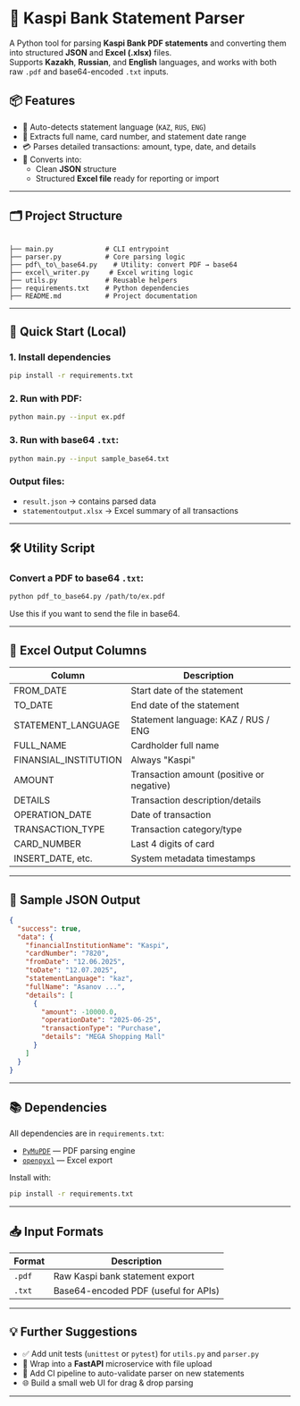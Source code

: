 # 🧾 Kaspi Bank Statement Parser

A Python tool for parsing **Kaspi Bank PDF statements** and converting them into structured **JSON** and **Excel (.xlsx)** files.  
Supports **Kazakh**, **Russian**, and **English** languages, and works with both raw `.pdf` and base64-encoded `.txt` inputs.


## 📦 Features

- 🧠 Auto-detects statement language (`KAZ`, `RUS`, `ENG`)
- 👤 Extracts full name, card number, and statement date range
- 💳 Parses detailed transactions: amount, type, date, and details
- 📄 Converts into:
  - Clean **JSON** structure
  - Structured **Excel file** ready for reporting or import

---

## 🗂 Project Structure

```

├── main.py             # CLI entrypoint
├── parser.py           # Core parsing logic
├── pdf\_to\_base64.py    # Utility: convert PDF → base64
├── excel\_writer.py     # Excel writing logic
├── utils.py            # Reusable helpers
├── requirements.txt    # Python dependencies
├── README.md           # Project documentation

````

---

## 🚀 Quick Start (Local)

### 1. Install dependencies

```bash
pip install -r requirements.txt
````

### 2. Run with PDF:

```bash
python main.py --input ex.pdf
```

### 3. Run with base64 `.txt`:

```bash
python main.py --input sample_base64.txt
```

### Output files:

* `result.json` → contains parsed data
* `statementoutput.xlsx` → Excel summary of all transactions

---

## 🛠 Utility Script

### Convert a PDF to base64 `.txt`:

```bash
python pdf_to_base64.py /path/to/ex.pdf
```

Use this if you want to send the file in base64.

---

## 📑 Excel Output Columns

| Column                 | Description                               |
| ---------------------- | ----------------------------------------- |
| FROM\_DATE             | Start date of the statement               |
| TO\_DATE               | End date of the statement                 |
| STATEMENT\_LANGUAGE    | Statement language: KAZ / RUS / ENG       |
| FULL\_NAME             | Cardholder full name                      |
| FINANSIAL\_INSTITUTION | Always "Kaspi"                            |
| AMOUNT                 | Transaction amount (positive or negative) |
| DETAILS                | Transaction description/details           |
| OPERATION\_DATE        | Date of transaction                       |
| TRANSACTION\_TYPE      | Transaction category/type                 |
| CARD\_NUMBER           | Last 4 digits of card                     |
| INSERT\_DATE, etc.     | System metadata timestamps                |

---

## 📄 Sample JSON Output

```json
{
  "success": true,
  "data": {
    "financialInstitutionName": "Kaspi",
    "cardNumber": "7820",
    "fromDate": "12.06.2025",
    "toDate": "12.07.2025",
    "statementLanguage": "kaz",
    "fullName": "Asanov ...",
    "details": [
      {
        "amount": -10000.0,
        "operationDate": "2025-06-25",
        "transactionType": "Purchase",
        "details": "MEGA Shopping Mall"
      }
    ]
  }
}
```

---

## 📚 Dependencies

All dependencies are in `requirements.txt`:

* [`PyMuPDF`](https://pymupdf.readthedocs.io/) — PDF parsing engine
* [`openpyxl`](https://openpyxl.readthedocs.io/) — Excel export

Install with:

```bash
pip install -r requirements.txt
```

---

## 📥 Input Formats

| Format | Description                          |
| ------ | ------------------------------------ |
| `.pdf` | Raw Kaspi bank statement export      |
| `.txt` | Base64-encoded PDF (useful for APIs) |

---

## 💡 Further Suggestions

* ✅ Add unit tests (`unittest` or `pytest`) for `utils.py` and `parser.py`
* 🚀 Wrap into a **FastAPI** microservice with file upload
* 🧪 Add CI pipeline to auto-validate parser on new statements
* 🌐 Build a small web UI for drag & drop parsing

---
